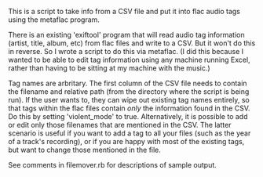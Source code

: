 This is a script to take info from a CSV file and put it into flac audio tags using the metaflac program.

There is an existing 'exiftool' program that will read audio tag information (artist, title, album, etc) from flac files and write to a CSV. But it won't do this in reverse. So I wrote a script to do this via metaflac. (I did this because I wanted to be able to edit tag information using any machine running Excel, rather than having to be sitting at my machine with the music.)

Tag names are arbritary. The first column of the CSV file needs to contain the filename and relative path (from the directory where the script is being run). If the user wants to, they can wipe out existing tag names entirely, so that tags within the flac files contain _only_ the information found in the CSV. Do this by setting 'violent_mode' to true. Alternatively, it is possible to add or edit only those filenames that are mentioned in the CSV. The latter scenario is useful if you want to add a tag to all your files (such as the year of a track's recording), or if you are happy with most of the existing tags, but want to change those mentioned in the file.

See comments in filemover.rb for descriptions of sample output.
